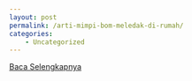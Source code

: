 ```yaml
---
layout: post
permalink: /arti-mimpi-bom-meledak-di-rumah/
categories:
    - Uncategorized
---
```


[Baca Selengkapnya](/01)